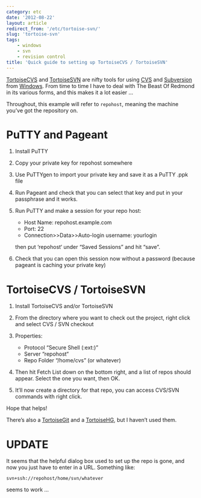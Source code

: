```yaml
---
category: etc
date: '2012-08-22'
layout: article
redirect_from: '/etc/tortoise-svn/'
slug: 'tortoise-svn'
tags:
    - windows
    - svn
    - revision control
title: 'Quick guide to setting up TortoiseCVS / TortoiseSVN'
---
```


[TortoiseCVS](http://www.tortoisecvs.org/) and
[TortoiseSVN](http://tortoisesvn.tigris.org/) are nifty tools for using
[CVS](http://www.nongnu.org/cvs/) and
[Subversion](http://subversion.tigris.org/) from
[Windows](http://microsoft.com/windows/). From time to time I have to
deal with The Beast Of Redmond in its various forms, and this makes it a
lot easier ...

Throughout, this example will refer to `repohost`, meaning the machine
you’ve got the repository on.

PuTTY and Pageant
=================

1.  Install PuTTY
2.  Copy your private key for repohost somewhere
3.  Use PuTTYgen to import your private key and save it as a PuTTY .ppk
    file
4.  Run Pageant and check that you can select that key and put in your
    passphrase and it works.
5.  Run PuTTY and make a session for your repo host:

    -   Host Name: repohost.example.com
    -   Port: 22
    -   Connection&gt;&gt;Data&gt;&gt;Auto-login username: yourlogin

    then put ‘repohost‘ under “Saved Sessions” and hit “save”.
6.  Check that you can open this session now without a password (because
    pageant is caching your private key)

TortoiseCVS / TortoiseSVN
=========================

1.  Install TortoiseCVS and/or TortoiseSVN
2.  From the directory where you want to check out the project, right
    click and select CVS / SVN checkout
3.  Properties:
    -   Protocol “Secure Shell (:ext:)”
    -   Server “repohost“
    -   Repo Folder “/home/cvs” (or whatever)

4.  Then hit Fetch List down on the bottom right, and a list of repos
    should appear. Select the one you want, then OK.
5.  It’ll now create a directory for that repo, you can access CVS/SVN
    commands with right click.

Hope that helps!

There’s also a [TortoiseGit](http://code.google.com/p/tortoisegit/) and
a [TortoiseHG](http://tortoisehg.bitbucket.org/), but I haven’t used
them.

UPDATE
======

It seems that the helpful dialog box used to set up the repo is gone,
and now you just have to enter in a URL. Something like:

    svn+ssh://repohost/home/svn/whatever

seems to work ...
